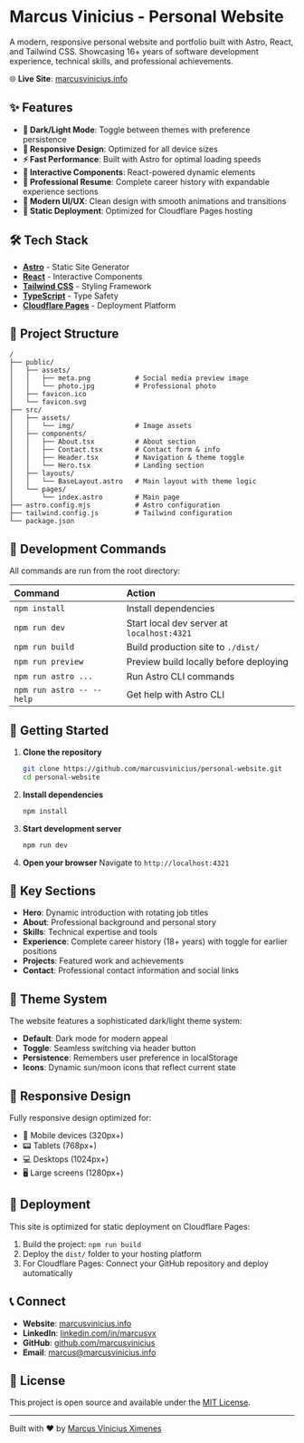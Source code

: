 # Marcus Vinicius - Personal Website

A modern, responsive personal website and portfolio built with Astro, React, and Tailwind CSS. Showcasing 16+ years of software development experience, technical skills, and professional achievements.

🌐 **Live Site**: [marcusvinicius.info](https://marcusvinicius.info)

## ✨ Features

- **🎨 Dark/Light Mode**: Toggle between themes with preference persistence
- **📱 Responsive Design**: Optimized for all device sizes
- **⚡ Fast Performance**: Built with Astro for optimal loading speeds
- **🔧 Interactive Components**: React-powered dynamic elements
- **📄 Professional Resume**: Complete career history with expandable experience sections
- **🎯 Modern UI/UX**: Clean design with smooth animations and transitions
- **🚀 Static Deployment**: Optimized for Cloudflare Pages hosting

## 🛠 Tech Stack

- **[Astro](https://astro.build)** - Static Site Generator
- **[React](https://reactjs.org)** - Interactive Components
- **[Tailwind CSS](https://tailwindcss.com)** - Styling Framework
- **[TypeScript](https://www.typescriptlang.org)** - Type Safety
- **[Cloudflare Pages](https://pages.cloudflare.com)** - Deployment Platform

## 🚀 Project Structure

```text
/
├── public/
│   ├── assets/
│   │   ├── meta.png           # Social media preview image
│   │   └── photo.jpg          # Professional photo
│   ├── favicon.ico
│   └── favicon.svg
├── src/
│   ├── assets/
│   │   └── img/               # Image assets
│   ├── components/
│   │   ├── About.tsx          # About section
│   │   ├── Contact.tsx        # Contact form & info
│   │   ├── Header.tsx         # Navigation & theme toggle
│   │   └── Hero.tsx           # Landing section
│   ├── layouts/
│   │   └── BaseLayout.astro   # Main layout with theme logic
│   └── pages/
│       └── index.astro        # Main page
├── astro.config.mjs           # Astro configuration
├── tailwind.config.js         # Tailwind configuration
└── package.json
```

## 🧞 Development Commands

All commands are run from the root directory:

| Command                   | Action                                           |
| :------------------------ | :----------------------------------------------- |
| `npm install`             | Install dependencies                             |
| `npm run dev`             | Start local dev server at `localhost:4321`      |
| `npm run build`           | Build production site to `./dist/`              |
| `npm run preview`         | Preview build locally before deploying          |
| `npm run astro ...`       | Run Astro CLI commands                           |
| `npm run astro -- --help` | Get help with Astro CLI                         |

## 🚀 Getting Started

1. **Clone the repository**
   ```bash
   git clone https://github.com/marcusvinicius/personal-website.git
   cd personal-website
   ```

2. **Install dependencies**
   ```bash
   npm install
   ```

3. **Start development server**
   ```bash
   npm run dev
   ```

4. **Open your browser**
   Navigate to `http://localhost:4321`

## 🎯 Key Sections

- **Hero**: Dynamic introduction with rotating job titles
- **About**: Professional background and personal story
- **Skills**: Technical expertise and tools
- **Experience**: Complete career history (18+ years) with toggle for earlier positions
- **Projects**: Featured work and achievements
- **Contact**: Professional contact information and social links

## 🌙 Theme System

The website features a sophisticated dark/light theme system:

- **Default**: Dark mode for modern appeal
- **Toggle**: Seamless switching via header button
- **Persistence**: Remembers user preference in localStorage
- **Icons**: Dynamic sun/moon icons that reflect current state

## 📱 Responsive Design

Fully responsive design optimized for:
- 📱 Mobile devices (320px+)
- 📟 Tablets (768px+)  
- 💻 Desktops (1024px+)
- 🖥️ Large screens (1280px+)

## 🚀 Deployment

This site is optimized for static deployment on Cloudflare Pages:

1. Build the project: `npm run build`
2. Deploy the `dist/` folder to your hosting platform
3. For Cloudflare Pages: Connect your GitHub repository and deploy automatically

## 📞 Connect

- **Website**: [marcusvinicius.info](https://marcusvinicius.info)
- **LinkedIn**: [linkedin.com/in/marcusvx](https://linkedin.com/in/marcusvx)
- **GitHub**: [github.com/marcusvinicius](https://github.com/marcusvinicius)
- **Email**: [marcus@marcusvinicius.info](mailto:marcus@marcusvinicius.info)

## 📄 License

This project is open source and available under the [MIT License](LICENSE).

---

Built with ❤️ by [Marcus Vinicius Ximenes](https://marcusvinicius.info)
